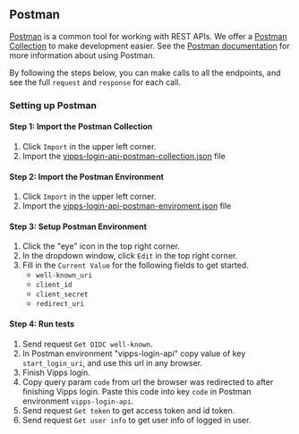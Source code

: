 ## Postman

[Postman](https://www.getpostman.com/) is a common tool for working with REST APIs.
We offer a [Postman Collection](https://www.getpostman.com/collection) to make development easier.
See the [Postman documentation](https://www.getpostman.com/docs/) for more information about using Postman.

By following the steps below, you can make calls to all the
endpoints, and see the full `request` and `response` for each call.

### Setting up Postman

#### Step 1: Import the Postman Collection

1. Click `Import` in the upper left corner.
2. Import the [vipps-login-api-postman-collection.json](https://raw.githubusercontent.com/vippsas/vipps-login-api/master/tools/vipps-login-api.postman_collection.json) file

#### Step 2: Import the Postman Environment

1. Click `Import` in the upper left corner.
2. Import the [vipps-login-api-postman-enviroment.json](https://raw.githubusercontent.com/vippsas/vipps-login-api/master/tools/vipps-login-api.postman_environment.json) file

#### Step 3: Setup Postman Environment

1. Click the "eye" icon in the top right corner.
2. In the dropdown window, click `Edit` in the top right corner.
3. Fill in the `Current Value` for the following fields to get started.
   - `well-known_uri`
   - `client_id`
   - `client_secret`
   - `redirect_uri`

#### Step 4: Run tests

1. Send request `Get OIDC well-known`.
1. In Postman environment "vipps-login-api" copy value of key `start_login_uri`, and use this url in any browser.
1. Finish Vipps login.
1. Copy query param `code` from url the browser was redirected to after finishing Vipps login. Paste this code into key `code` in Postman environment `vipps-login-api`.
1. Send request `Get token` to get access token and id token.
1. Send request `Get user info` to get user info of logged in user.